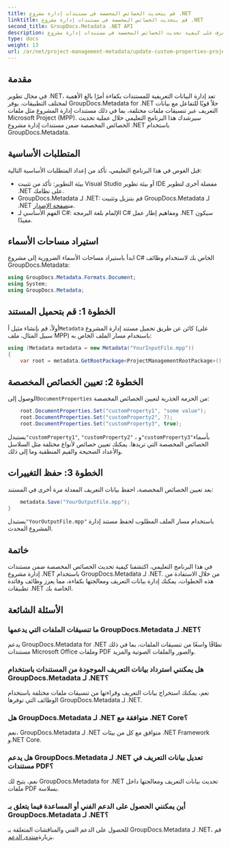 ```yaml
---
title: قم بتحديث الخصائص المخصصة في مستندات إدارة مشروع .NET
linktitle: قم بتحديث الخصائص المخصصة في مستندات إدارة مشروع .NET
second_title: GroupDocs.Metadata .NET API
description: تعرف على كيفية تحديث الخصائص المخصصة في مستندات إدارة مشروع .NET باستخدام GroupDocs.Metadata لـ .NET. تعزيز إدارة البيانات الوصفية في تطبيقاتك.
type: docs
weight: 13
url: /ar/net/project-management-metadata/update-custom-properties-project-management-documents/
---
```

## مقدمة
في مجال تطوير .NET، تعد إدارة البيانات التعريفية للمستندات بكفاءة أمرًا بالغ الأهمية لمختلف التطبيقات. يوفر GroupDocs.Metadata for .NET حلاً قويًا للتفاعل مع بيانات التعريف عبر تنسيقات ملفات مختلفة، بما في ذلك مستندات إدارة المشروع مثل ملفات Microsoft Project (MPP). سيرشدك هذا البرنامج التعليمي خلال عملية تحديث الخصائص المخصصة ضمن مستندات إدارة مشروع .NET باستخدام GroupDocs.Metadata.
## المتطلبات الأساسية
قبل الغوص في هذا البرنامج التعليمي، تأكد من إعداد المتطلبات الأساسية التالية:
- بيئة التطوير: تأكد من تثبيت Visual Studio أو بيئة تطوير IDE مفضلة أخرى لتطوير .NET على نظامك.
-  GroupDocs.Metadata لـ .NET: قم بتنزيل وتثبيت GroupDocs.Metadata لـ .NET من[صفحة الإصدار](https://releases.groupdocs.com/metadata/net/).
- الفهم الأساسي لـ C#: الإلمام بلغة البرمجة C# ومفاهيم إطار عمل .NET سيكون مفيدًا.

## استيراد مساحات الأسماء
ابدأ باستيراد مساحات الأسماء الضرورية إلى مشروع C# الخاص بك لاستخدام وظائف GroupDocs.Metadata:
```csharp
using GroupDocs.Metadata.Formats.Document;
using System;
using GroupDocs.Metadata;
```
## الخطوة 1: قم بتحميل المستند
 أولاً، قم بإنشاء مثيل أ`Metadata` كائن عن طريق تحميل مستند إدارة المشروع (على سبيل المثال، ملف MPP) باستخدام مسار الملف الخاص به:
```csharp
using (Metadata metadata = new Metadata("YourInputFile.mpp"))
{
    var root = metadata.GetRootPackage<ProjectManagementRootPackage>();
```
## الخطوة 2: تعيين الخصائص المخصصة
 الوصول إلى`DocumentProperties` من الحزمة الجذرية لتعيين الخصائص المخصصة:
```csharp
    root.DocumentProperties.Set("customProperty1", "some value");
    root.DocumentProperties.Set("customProperty2", 7);
    root.DocumentProperties.Set("customProperty3", true);
```
 يستبدل`"customProperty1"`, `"customProperty2"` ، و`"customProperty3"`بأسماء الخصائص المخصصة التي تريدها. يمكنك تعيين خصائص لأنواع مختلفة مثل السلاسل والأعداد الصحيحة والقيم المنطقية وما إلى ذلك.
## الخطوة 3: حفظ التغييرات
بعد تعيين الخصائص المخصصة، احفظ بيانات التعريف المعدلة مرة أخرى في المستند:
```csharp
    metadata.Save("YourOutputFile.mpp");
}
```
 يستبدل`"YourOutputFile.mpp"` باستخدام مسار الملف المطلوب لحفظ مستند إدارة المشروع المحدث.

## خاتمة
في هذا البرنامج التعليمي، اكتشفنا كيفية تحديث الخصائص المخصصة ضمن مستندات إدارة مشروع .NET باستخدام GroupDocs.Metadata لـ .NET. من خلال الاستفادة من هذه الخطوات، يمكنك إدارة بيانات التعريف ومعالجتها بكفاءة، مما يعزز وظائف وفائدة تطبيقات .NET الخاصة بك.

## الأسئلة الشائعة
### ما تنسيقات الملفات التي يدعمها GroupDocs.Metadata لـ .NET؟
يدعم GroupDocs.Metadata for .NET نطاقًا واسعًا من تنسيقات الملفات، بما في ذلك مستندات Microsoft Office وملفات PDF والصور والملفات الصوتية والمزيد.
### هل يمكنني استرداد بيانات التعريف الموجودة من المستندات باستخدام GroupDocs.Metadata لـ .NET؟
نعم، يمكنك استخراج بيانات التعريف وقراءتها من تنسيقات ملفات مختلفة باستخدام الوظائف التي توفرها GroupDocs.Metadata لـ .NET.
### هل GroupDocs.Metadata لـ .NET متوافقة مع .NET Core؟
نعم، GroupDocs.Metadata لـ .NET متوافق مع كل من بيئات .NET Framework و.NET Core.
### هل يدعم GroupDocs.Metadata لـ .NET تعديل بيانات التعريف في مستندات PDF؟
نعم، يتيح لك GroupDocs.Metadata for .NET تحديث بيانات التعريف ومعالجتها داخل ملفات PDF بسلاسة.
### أين يمكنني الحصول على الدعم الفني أو المساعدة فيما يتعلق بـ GroupDocs.Metadata لـ .NET؟
 للحصول على الدعم الفني والمناقشات المتعلقة بـ GroupDocs.Metadata لـ .NET، قم بزيارة[منتدى الدعم](https://forum.groupdocs.com/c/metadata/14).